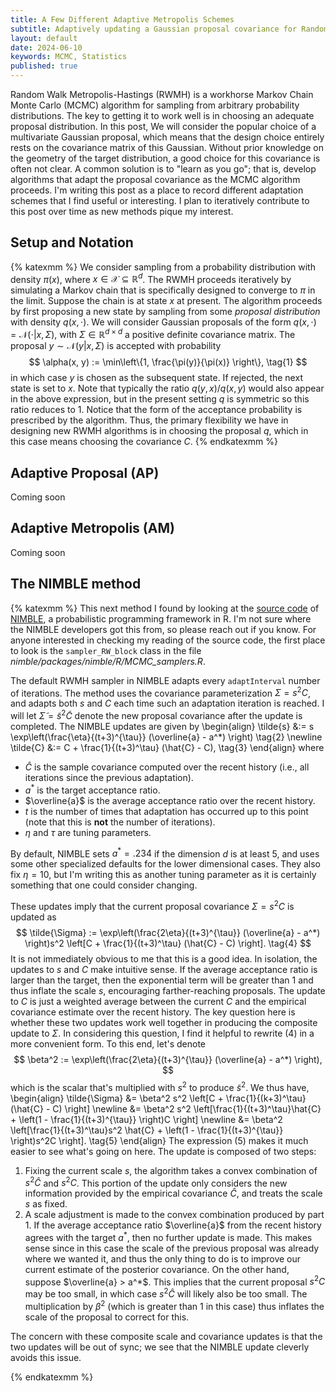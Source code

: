 ```yaml
---
title: A Few Different Adaptive Metropolis Schemes
subtitle: Adaptively updating a Gaussian proposal covariance for Random Walk Metropolis-Hastings samplers.
layout: default
date: 2024-06-10
keywords: MCMC, Statistics
published: true
---
```


Random Walk Metropolis-Hastings (RWMH) is a workhorse Markov
Chain Monte Carlo (MCMC) algorithm for sampling from arbitrary probability
distributions. The key to getting it to work well is in choosing an
adequate proposal distribution. In this post, We will consider the popular
choice of a multivariate Gaussian proposal, which means that the design choice
entirely rests on the covariance matrix of this Gaussian. Without prior knowledge
on the geometry of the target distribution, a good choice for this covariance
is often not clear. A common solution is to "learn as you go"; that is,
develop algorithms that adapt the proposal covariance as the MCMC algorithm
proceeds. I'm writing this post as a place to record different adaptation
schemes that I find useful or interesting. I plan to iteratively contribute
to this post over time as new methods pique my interest.

## Setup and Notation
{% katexmm %}
We consider sampling from a probability distribution with density
$\pi(x)$, where $x \in \mathcal{X} \subseteq \mathbb{R}^d$. The RWMH
proceeds iteratively by simulating a Markov chain that is specifically designed
to converge to $\pi$ in the limit. Suppose the chain is at state $x$ at present.
The algorithm proceeds by first proposing a new state by sampling from some
*proposal distribution* with density $q(x, \cdot)$. We will consider Gaussian
proposals of the form $q(x, \cdot) = \mathcal{N}(\cdot | x, \Sigma)$, with
$\Sigma \in \mathbb{R}^{d \times d}$ a positive definite covariance matrix. The
proposal $y \sim \mathcal{N}(y | x, \Sigma)$ is accepted with probability
$$
\alpha(x, y) := \min\left\{1, \frac{\pi(y)}{\pi(x)} \right\}, \tag{1}
$$
in which case $y$ is chosen as the subsequent state. If rejected, the next
state is set to $x$. Note that typically the ratio $q(y,x) / q(x,y)$ would
also appear in the above expression, but in the present setting $q$ is symmetric
so this ratio reduces to $1$. Notice that the form of the acceptance probability
is prescribed by the algorithm. Thus, the primary flexibility we have in designing
new RWMH algorithms is in choosing the proposal $q$, which in this case means
choosing the covariance $C$.
{% endkatexmm %}

## Adaptive Proposal (AP)
Coming soon

## Adaptive Metropolis (AM)
Coming soon

## The NIMBLE method
{% katexmm %}
This next method I found by looking at the
[source code](https://github.com/nimble-dev/nimble) of
[NIMBLE](https://r-nimble.org/), a probabilistic
programming framework in R. I'm not sure where the NIMBLE developers got this from,
so please reach out if you know. For anyone interested in checking my reading
of the source code, the first place to look is the `sampler_RW_block` class
in the file *nimble/packages/nimble/R/MCMC_samplers.R*.

The default RWMH sampler in NIMBLE adapts every `adaptInterval` number of
iterations. The method uses the covariance parameterization
$\Sigma = s^2 C$, and adapts both $s$ and $C$ each time such an adaptation
iteration is reached. I will let $\tilde{\Sigma} = \tilde{s}^2 \tilde{C}$
denote the new proposal covariance after the update is completed.
The NIMBLE updates are given by
\begin{align}
\tilde{s} &:= s \exp\left(\frac{\eta}{(t+3)^{\tau}} (\overline{a} - a^*) \right) \tag{2} \newline
\tilde{C} &:= C + \frac{1}{(t+3)^\tau} (\hat{C} - C), \tag{3}
\end{align}
where

- $\hat{C}$ is the sample covariance computed over the recent history (i.e.,
  all iterations since the previous adaptation).
- $a^*$ is the target acceptance ratio.
- $\overline{a}$ is the average acceptance ratio over the recent history.
- $t$ is the number of times that adaptation has occurred up to this point
(note that this is **not** the number of iterations).
- $\eta$ and $\tau$ are tuning parameters.

By default, NIMBLE sets $a^* = .234$ if the dimension $d$ is at least 5, and uses
some other specialized defaults for the lower dimensional cases. They also
fix $\eta = 10$, but I'm writing this as another tuning parameter as it is
certainly something that one could consider changing.

These updates imply that the current proposal covariance $\Sigma = s^2 C$ is
updated as
$$
\tilde{\Sigma} := \exp\left(\frac{2\eta}{(t+3)^{\tau}} (\overline{a} - a^*) \right)s^2
\left[C + \frac{1}{(t+3)^\tau} (\hat{C} - C) \right]. \tag{4}
$$
It is not immediately obvious to me that this is a good idea. In isolation, the
updates to $s$ and $C$ make intuitive sense. If the average acceptance ratio
is larger than the target, then the exponential term will be greater than $1$
and thus inflate the scale $s$, encouraging farther-reaching proposals.
The update to $C$ is just a weighted average between the current $C$ and the
empirical covariance estimate over the recent history. The key question here is
whether these two updates work well together in producing the composite update
to $\Sigma$. In considering this question, I find it helpful to rewrite
(4) in a more convenient form. To this end, let's denote
$$
\beta^2 := \exp\left(\frac{2\eta}{(t+3)^{\tau}} (\overline{a} - a^*) \right),
$$
which is the scalar that's multiplied with $s^2$ to produce
$\tilde{s}^2$. We thus have,
\begin{align}
\tilde{\Sigma}
&= \beta^2 s^2 \left[C + \frac{1}{(k+3)^\tau} (\hat{C} - C) \right] \newline
&= \beta^2 s^2
\left[\frac{1}{(t+3)^\tau}\hat{C} + \left(1 - \frac{1}{(t+3)^{\tau}} \right)C \right] \newline
&= \beta^2
\left[\frac{1}{(t+3)^\tau}s^2 \hat{C} + \left(1 - \frac{1}{(t+3)^{\tau}} \right)s^2C \right].
\tag{5}
\end{align}
The expression (5) makes it much easier to see what's going on here. The update
is composed of two steps:
1. Fixing the current scale $s$, the algorithm takes a convex combination of
$s^2 \hat{C}$ and $s^2 C$. This portion of the update only considers
the new information provided by the empirical covariance $\hat{C}$, and treats
the scale $s$ as fixed.
2. A scale adjustment is made to the convex combination produced by part 1.
If the average acceptance ratio $\overline{a}$ from the recent history agrees
with the target $a^*$, then no further update is made. This makes sense since
in this case the scale of the previous proposal was already where we wanted
it, and thus the only thing to do is to improve our current estimate of the
posterior covariance. On the other hand, suppose $\overline{a} > a^*$. This
implies that the current proposal $s^2 C$ may be too small, in which case
$s^2 \hat{C}$ will likely also be too small. The multiplication by
$\beta^2$ (which is greater than $1$ in this case) thus inflates the
scale of the proposal to correct for this.

The concern with these composite scale and covariance updates is that the two
updates will be out of sync; we see that the NIMBLE update cleverly avoids
this issue.  



{% endkatexmm %}
